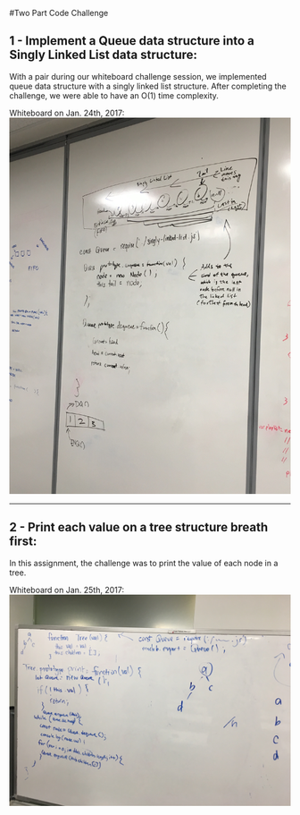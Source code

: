 #Two Part Code Challenge

## 1 - Implement a Queue data structure into a Singly Linked List data structure:

With a pair during our whiteboard challenge session, we implemented queue data structure with a singly linked list structure. After completing the challenge, we were able to have an O(1) time complexity.

Whiteboard on Jan. 24th, 2017: ![Alt text](./images/whiteboard1.jpg? "First Whiteboard Challenge")

------------------------------------------------------------------------------------------

## 2 - Print each value on a tree structure breath first:

In this assignment, the challenge was to print the value of each node in a tree.

Whiteboard on Jan. 25th, 2017: ![Alt text](./images/whiteboard2.jpg? "Second Whiteboard Challenge")
